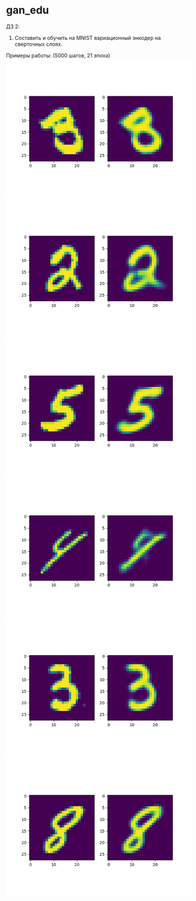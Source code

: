 # gan_edu

ДЗ 2:
1. Составить и обучить на MNIST вариационный энкодер на сверточных слоях.

Примеры работы: (5000 шагов, 21 эпоха) <br>
![eval_5000_23.png](misc%2Feval_5000_23.png)
![eval_5000_27.png](misc%2Feval_5000_27.png)
![eval_5000_28.png](misc%2Feval_5000_28.png)
![eval_5000_29.png](misc%2Feval_5000_29.png)
![eval_5000_34.png](misc%2Feval_5000_34.png)
![eval_5000_35.png](misc%2Feval_5000_35.png)